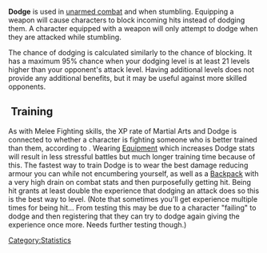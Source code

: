 **Dodge** is used in [unarmed combat](Martial_Arts.md "wikilink") and when
stumbling. Equipping a weapon will cause characters to block incoming
hits instead of dodging them. A character equipped with a weapon will
only attempt to dodge when they are attacked while stumbling.

The chance of dodging is calculated similarly to the chance of blocking.
It has a maximum 95% chance when your dodging level is at least 21
levels higher than your opponent's attack level. Having additional
levels does not provide any additional benefits, but it may be useful
against more skilled opponents.

##  Training

As with Melee Fighting skills, the XP rate of Martial Arts and Dodge is
connected to whether a character is fighting someone who is better
trained than them, according to [](Stronger_Opponent_Logic.md). Wearing
[Equipment](Equipment.md "wikilink") which increases Dodge stats will
result in less stressful battles but much longer training time because
of this. The fastest way to train Dodge is to wear the best damage
reducing armour you can while not encumbering yourself, as well as a
[Backpack](Backpacks.md "wikilink") with a very high drain on combat stats
and then purposefully getting hit. Being hit grants at least double the
experience that dodging an attack does so this is the best way to level.
(Note that sometimes you'll get experience multiple times for being
hit... From testing this may be due to a character "failing" to dodge
and then registering that they can try to dodge again giving the
experience once more. Needs further testing though.)

[Category:Statistics](Category:Statistics "wikilink")